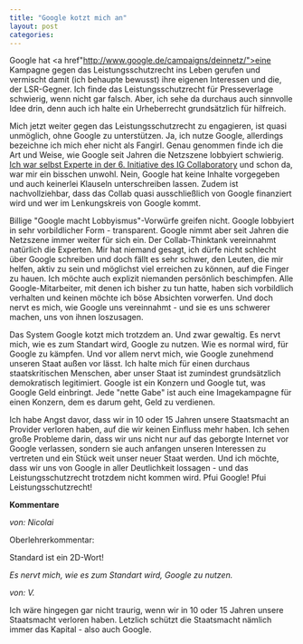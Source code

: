 ```yaml
---
title: "Google kotzt mich an"
layout: post
categories: 
---
```

Google hat <a href"http://www.google.de/campaigns/deinnetz/">eine Kampagne gegen das Leistungsschutzrecht</a> ins Leben gerufen und vermischt damit (ich behaupte bewusst) ihre eigenen Interessen und die, der LSR-Gegner. Ich finde das Leistungsschutzrecht für Presseverlage schwierig, wenn nicht gar falsch. Aber, ich sehe da durchaus auch sinnvolle Idee drin, denn auch ich halte ein Urheberrecht grundsätzlich für hilfreich.

Mich jetzt weiter gegen das Leistungsschutzrecht zu engagieren, ist quasi unmöglich, ohne Google zu unterstützen. Ja, ich nutze Google, allerdings bezeichne ich mich eher nicht als Fangirl. Genau genommen finde ich die Art und Weise, wie Google seit Jahren die Netzszene lobbyiert schwierig. <a Href="http://www.collaboratory.de/w/Expertengruppe_Innovation_im_digitalen_%C3%96kosystem">Ich war selbst Experte in der 6. Initiative des IG Collaboratory</a> und schon da, war mir ein bisschen unwohl. Nein, Google hat keine Inhalte vorgegeben und auch keinerlei Klauseln unterschreiben lassen. Zudem ist nachvollziehbar, dass das Collab quasi ausschließlich von Google finanziert wird und wer im Lenkungskreis von Google kommt.

Billige "Google macht Lobbyismus"-Vorwürfe greifen nicht. Google lobbyiert in sehr vorbildlicher Form - transparent. Google nimmt aber seit Jahren die Netzszene immer weiter für sich ein. Der Collab-Thinktank vereinnahmt natürlich die Experten. Mir hat niemand gesagt, ich dürfe nicht schlecht über Google schreiben und doch fällt es sehr schwer, den Leuten, die mir helfen, aktiv zu sein und möglichst viel erreichen zu können, auf die Finger zu hauen. Ich möchte auch explizit niemanden persönlich beschimpfen. Alle Google-Mitarbeiter, mit denen ich bisher zu tun hatte, haben sich vorbildlich verhalten und keinen möchte ich böse Absichten vorwerfen. Und doch nervt es mich, wie Google uns vereinnahmt - und sie es uns schwerer machen, uns von ihnen loszusagen.

Das System Google kotzt mich trotzdem an. Und zwar gewaltig. Es nervt mich, wie es zum Standart wird, Google zu nutzen. Wie es normal wird, für Google zu kämpfen. Und vor allem nervt mich, wie Google zunehmend unseren Staat außen vor lässt. Ich halte mich für einen durchaus staatskritischen Menschen, aber unser Staat ist zumindest grundsätzlich demokratisch legitimiert. Google ist ein Konzern und Google tut, was Google Geld einbringt. Jede "nette Gabe" ist auch eine Imagekampagne für einen Konzern, dem es darum geht, Geld zu verdienen.

Ich habe Angst davor, dass wir in 10 oder 15 Jahren unsere Staatsmacht an Provider verloren haben, auf die wir keinen Einfluss mehr haben. Ich sehen große Probleme darin, dass wir uns nicht nur auf das geborgte Internet vor Google verlassen, sondern sie auch anfangen unseren Interessen zu vertreten und ein Stück weit unser neuer Staat werden. Und ich möchte, dass wir uns von Google in aller Deutlichkeit lossagen - und das Leistungsschutzrecht trotzdem nicht kommen wird. Pfui Google! Pfui Leistungsschutzrecht!
		

__Kommentare__
			
_von: Nicolai_
			
Oberlehrerkommentar:

Standard ist ein 2D-Wort!

<cite>Es nervt mich, wie es zum Standart wird, Google zu nutzen.</cite>

			
_von: V._
			
Ich wäre hingegen gar nicht traurig, wenn wir in 10 oder 15 Jahren unsere Staatsmacht verloren haben. Letzlich schützt die Staatsmacht nämlich immer das Kapital - also auch Google.


